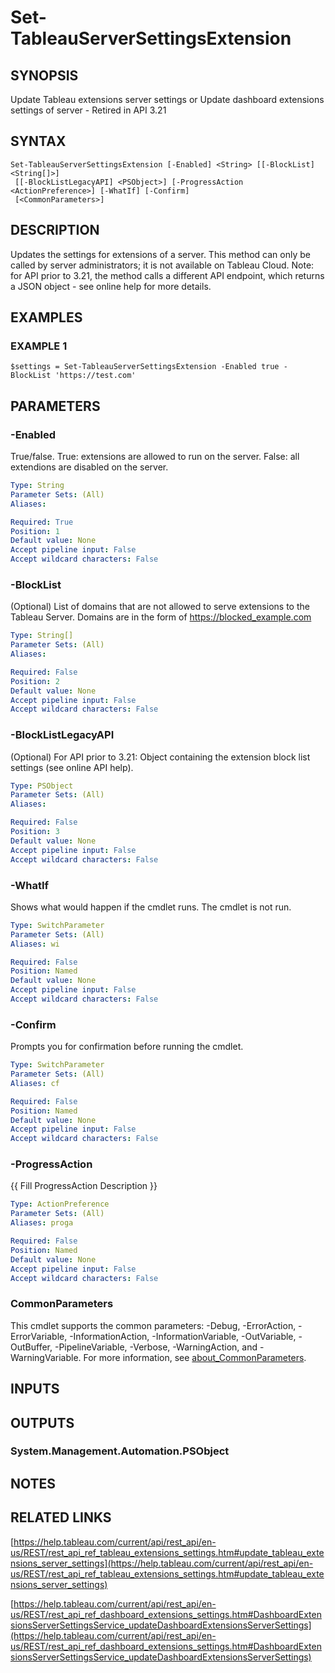 # Set-TableauServerSettingsExtension

## SYNOPSIS
Update Tableau extensions server settings
or
Update dashboard extensions settings of server - Retired in API 3.21

## SYNTAX

```
Set-TableauServerSettingsExtension [-Enabled] <String> [[-BlockList] <String[]>]
 [[-BlockListLegacyAPI] <PSObject>] [-ProgressAction <ActionPreference>] [-WhatIf] [-Confirm]
 [<CommonParameters>]
```

## DESCRIPTION
Updates the settings for extensions of a server.
This method can only be called by server administrators; it is not available on Tableau Cloud.
Note: for API prior to 3.21, the method calls a different API endpoint, which returns a JSON object - see online help for more details.

## EXAMPLES

### EXAMPLE 1
```
$settings = Set-TableauServerSettingsExtension -Enabled true -BlockList 'https://test.com'
```

## PARAMETERS

### -Enabled
True/false.
True: extensions are allowed to run on the server.
False: all extendions are disabled on the server.

```yaml
Type: String
Parameter Sets: (All)
Aliases:

Required: True
Position: 1
Default value: None
Accept pipeline input: False
Accept wildcard characters: False
```

### -BlockList
(Optional) List of domains that are not allowed to serve extensions to the Tableau Server.
Domains are in the form of https://blocked_example.com

```yaml
Type: String[]
Parameter Sets: (All)
Aliases:

Required: False
Position: 2
Default value: None
Accept pipeline input: False
Accept wildcard characters: False
```

### -BlockListLegacyAPI
(Optional) For API prior to 3.21: Object containing the extension block list settings (see online API help).

```yaml
Type: PSObject
Parameter Sets: (All)
Aliases:

Required: False
Position: 3
Default value: None
Accept pipeline input: False
Accept wildcard characters: False
```

### -WhatIf
Shows what would happen if the cmdlet runs.
The cmdlet is not run.

```yaml
Type: SwitchParameter
Parameter Sets: (All)
Aliases: wi

Required: False
Position: Named
Default value: None
Accept pipeline input: False
Accept wildcard characters: False
```

### -Confirm
Prompts you for confirmation before running the cmdlet.

```yaml
Type: SwitchParameter
Parameter Sets: (All)
Aliases: cf

Required: False
Position: Named
Default value: None
Accept pipeline input: False
Accept wildcard characters: False
```

### -ProgressAction
{{ Fill ProgressAction Description }}

```yaml
Type: ActionPreference
Parameter Sets: (All)
Aliases: proga

Required: False
Position: Named
Default value: None
Accept pipeline input: False
Accept wildcard characters: False
```

### CommonParameters
This cmdlet supports the common parameters: -Debug, -ErrorAction, -ErrorVariable, -InformationAction, -InformationVariable, -OutVariable, -OutBuffer, -PipelineVariable, -Verbose, -WarningAction, and -WarningVariable. For more information, see [about_CommonParameters](http://go.microsoft.com/fwlink/?LinkID=113216).

## INPUTS

## OUTPUTS

### System.Management.Automation.PSObject
## NOTES

## RELATED LINKS

[https://help.tableau.com/current/api/rest_api/en-us/REST/rest_api_ref_tableau_extensions_settings.htm#update_tableau_extensions_server_settings](https://help.tableau.com/current/api/rest_api/en-us/REST/rest_api_ref_tableau_extensions_settings.htm#update_tableau_extensions_server_settings)

[https://help.tableau.com/current/api/rest_api/en-us/REST/rest_api_ref_dashboard_extensions_settings.htm#DashboardExtensionsServerSettingsService_updateDashboardExtensionsServerSettings](https://help.tableau.com/current/api/rest_api/en-us/REST/rest_api_ref_dashboard_extensions_settings.htm#DashboardExtensionsServerSettingsService_updateDashboardExtensionsServerSettings)

